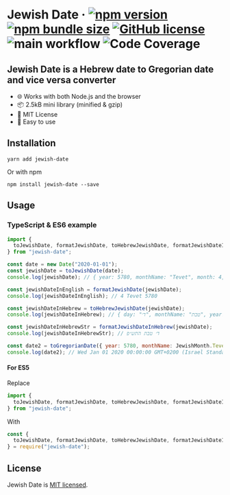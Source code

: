 # Jewish Date &middot; [![npm version](https://img.shields.io/npm/v/jewish-date.svg)](https://www.npmjs.com/package/jewish-date) [![npm bundle size](https://img.shields.io/bundlephobia/minzip/jewish-date.svg)](https://bundlephobia.com/package/jewish-date) [![GitHub license](https://img.shields.io/badge/license-MIT-blue.svg)](https://github.com/Shmulik-Kravitz/jewish-date/blob/master/LICENSE) ![main workflow](https://github.com/Shmulik-Kravitz/jewish-date/actions/workflows/main.yml/badge.svg) ![Code Coverage](https://img.shields.io/badge/Code%20Coverage-100%25-success?style=flat) 

## Jewish Date is a Hebrew date to Gregorian date and vice versa converter

* 🌐 Works with both Node.js and the browser
* 📦 2.5kB mini library (minified & gzip)
* 📜 MIT License
* 🔧 Easy to use

## Installation

```console
yarn add jewish-date
```

Or with npm

```console
npm install jewish-date --save
```

## Usage

### TypeScript & ES6 example

```js
import {
  toJewishDate, formatJewishDate, toHebrewJewishDate, formatJewishDateInHebrew, toGregorianDate, JewishMonth
} from "jewish-date";

const date = new Date("2020-01-01");
const jewishDate = toJewishDate(date);
console.log(jewishDate); // { year: 5780, monthName: "Tevet", month: 4, day: 4 }

const jewishDateInEnglish = formatJewishDate(jewishDate);
console.log(jewishDateInEnglish); // 4 Tevet 5780

const jewishDateInHebrew = toHebrewJewishDate(jewishDate);
console.log(jewishDateInHebrew); // { day: "ד׳", monthName: "טבת", year: "התש״פ" }

const jewishDateInHebrewStr = formatJewishDateInHebrew(jewishDate);
console.log(jewishDateInHebrewStr); // ד׳ טבת התש״פ

const date2 = toGregorianDate({ year: 5780, monthName: JewishMonth.Tevet, day: 4 });
console.log(date2); // Wed Jan 01 2020 00:00:00 GMT+0200 (Israel Standard Time)

```

#### For ES5

Replace

```js
import {
  toJewishDate, formatJewishDate, toHebrewJewishDate, formatJewishDateInHebrew, toGregorianDate, JewishMonth
} from "jewish-date";
```

With

```js
const {
  toJewishDate, formatJewishDate, toHebrewJewishDate, formatJewishDateInHebrew, toGregorianDate, JewishMonth
} = require("jewish-date");
```

## License

Jewish Date is [MIT licensed](https://github.com/Shmulik-Kravitz/jewish-date/blob/master/LICENSE).
